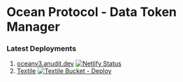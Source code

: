 # Ocean Protocol - Data Token Manager

### Latest Deployments

1. [oceanv3.anudit.dev](https://oceanv3.anudit.dev/) [![Netlify Status](https://api.netlify.com/api/v1/badges/60c92861-61a0-4d72-8d95-ab7e9b46a788/deploy-status)](https://oceanv3.anudit.dev/)
2. [Textile](https://hub.textile.io/ipns/bafzbeif6vm3fxs222nkqfifikz6qfefoyvcsvx3vtcx46jmss3dw4narjy/index.html) [![Textile Bucket - Deploy](https://github.com/anudit/OceanV3Beta/workflows/Textile%20Bucket%20-%20Deploy/badge.svg)](https://hub.textile.io/ipns/bafzbeif6vm3fxs222nkqfifikz6qfefoyvcsvx3vtcx46jmss3dw4narjy/index.html)
